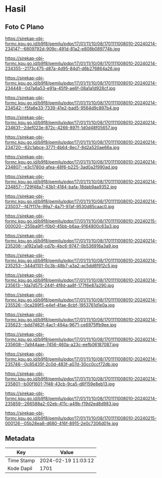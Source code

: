 # Hasil

## Foto C Plano

https://sirekap-obj-formc.kpu.go.id/b9f8/pemilu/pdpr/17/01/11/10/08/1701111008010-20240214-234147--6809792d-909c-491d-81a2-e808b089774b.jpg

https://sirekap-obj-formc.kpu.go.id/b9f8/pemilu/pdpr/17/01/11/10/08/1701111008010-20240214-234355--2173c475-d87a-4d95-84d1-d6b276864a26.jpg

https://sirekap-obj-formc.kpu.go.id/b9f8/pemilu/pdpr/17/01/11/10/08/1701111008010-20240214-234448--0d7a6a53-e91a-45f9-ae6f-08a1a1d928cf.jpg

https://sirekap-obj-formc.kpu.go.id/b9f8/pemilu/pdpr/17/01/11/10/08/1701111008010-20240214-234542--f5fa6e33-7339-41e2-bad5-9564d9c897b4.jpg

https://sirekap-obj-formc.kpu.go.id/b9f8/pemilu/pdpr/17/01/11/10/08/1701111008010-20240214-234631--2def023e-872c-4266-897f-1d0d48f05657.jpg

https://sirekap-obj-formc.kpu.go.id/b9f8/pemilu/pdpr/17/01/11/10/08/1701111008010-20240214-234720--62c1abce-3771-4b64-8ec7-8d2a520ae66a.jpg

https://sirekap-obj-formc.kpu.go.id/b9f8/pemilu/pdpr/17/01/11/10/08/1701111008010-20240214-234807--e3c1780d-afea-48f6-b225-3ad0a2f990ad.jpg

https://sirekap-obj-formc.kpu.go.id/b9f8/pemilu/pdpr/17/01/11/10/08/1701111008010-20240214-234857--729f48a7-43b1-4184-bafa-18dab9aa9352.jpg

https://sirekap-obj-formc.kpu.go.id/b9f8/pemilu/pdpr/17/01/11/10/08/1701111008010-20240214-235037--f47f117e-99a7-4a71-97af-9530d85caac0.jpg

https://sirekap-obj-formc.kpu.go.id/b9f8/pemilu/pdpr/17/01/11/10/08/1701111008010-20240215-000020--255ba9f1-f0b0-45bb-b6aa-9164800c63a3.jpg

https://sirekap-obj-formc.kpu.go.id/b9f8/pemilu/pdpr/17/01/11/10/08/1701111008010-20240214-235206--a192a1a8-cd7b-4bc6-9747-0b536916a3a9.jpg

https://sirekap-obj-formc.kpu.go.id/b9f8/pemilu/pdpr/17/01/11/10/08/1701111008010-20240214-235253--344d1101-0c3b-48b7-a3a2-ac5dd6f912c5.jpg

https://sirekap-obj-formc.kpu.go.id/b9f8/pemilu/pdpr/17/01/11/10/08/1701111008010-20240214-235613--1da7d575-244f-4f8d-aa8f-177f6e87a290.jpg

https://sirekap-obj-formc.kpu.go.id/b9f8/pemilu/pdpr/17/01/11/10/08/1701111008010-20240214-235526--0ca289f5-e4ef-4fae-8cbf-1953761d1e0a.jpg

https://sirekap-obj-formc.kpu.go.id/b9f8/pemilu/pdpr/17/01/11/10/08/1701111008010-20240214-235623--bdd7462f-4ac1-494a-9671-ce6975ffb9ee.jpg

https://sirekap-obj-formc.kpu.go.id/b9f8/pemilu/pdpr/17/01/11/10/08/1701111008010-20240214-235608--7a944aae-7456-460a-a23c-eefb06187087.jpg

https://sirekap-obj-formc.kpu.go.id/b9f8/pemilu/pdpr/17/01/11/10/08/1701111008010-20240214-235746--0c85435f-2c0d-483f-a07d-30cc0ccf72db.jpg

https://sirekap-obj-formc.kpu.go.id/b9f8/pemilu/pdpr/17/01/11/10/08/1701111008010-20240214-235801--b00f1601-7f48-43cb-9ca5-d6f159e8eb13.jpg

https://sirekap-obj-formc.kpu.go.id/b9f8/pemilu/pdpr/17/01/11/10/08/1701111008010-20240214-235859--266588a2-02eb-411c-a49b-f19d2ed8d983.jpg

https://sirekap-obj-formc.kpu.go.id/b9f8/pemilu/pdpr/17/01/11/10/08/1701111008010-20240215-000126--05b28ea8-d680-416f-8915-2e0c7306d01e.jpg


## Metadata

| Key        | Value               |
| ---------- | ------------------- |
| Time Stamp | 2024-02-19 11:03:12 |
| Kode Dapil | 1701                |



